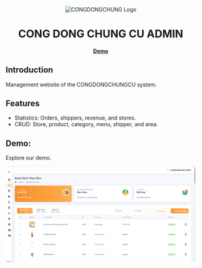 <p>&nbsp;&nbsp;&nbsp;&nbsp;&nbsp;&nbsp;</p>
<p align="center">
<img width="100" height="100" alt="CONGDONGCHUNG Logo" src="https://foodd-delivery.netlify.app/images/logo.jpg"/>
</p>
<p align="center">
  <h1 align="center">CONG DONG CHUNG CU ADMIN</h1>
</p>
<h4 align="center">
    <a href="https://admin-congdongchungcu.netlify.app/">Demo</a>
</h4>

## Introduction

Management website of the CONGDONGCHUNGCU system.

## Features
- Statistics: Orders, shippers, revenue, and stores.
- CRUD: Store, product, category, menu, shipper, and area.

## Demo: 

Explore our demo.

<p align="center">
<img alt="congdongchungcu" width="950" src="/public/images/demo.png"/>
</p>

